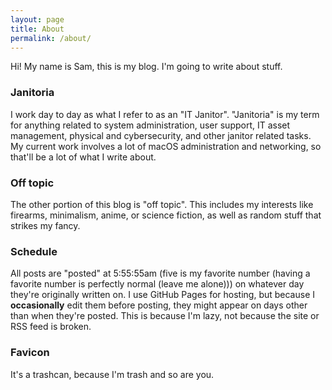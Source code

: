 ```yaml
---
layout: page
title: About
permalink: /about/
---
```


Hi!  My name is Sam, this is my blog.  I'm going to write about stuff.

### Janitoria
I work day to day as what I refer to as an "IT Janitor".  "Janitoria" is my term for anything related to system administration, user support, IT asset management, physical and cybersecurity, and other janitor related tasks.  My current work involves a lot of macOS administration and networking, so that'll be a lot of what I write about.

### Off topic
The other portion of this blog is "off topic".  This includes my interests like firearms, minimalism, anime, or science fiction, as well as random stuff that strikes my fancy.

### Schedule
All posts are "posted" at 5:55:55am (five is my favorite number (having a favorite number is perfectly normal (leave me alone))) on whatever day they're originally written on.  I use GitHub Pages for hosting, but because I **occasionally** edit them before posting, they might appear on days other than when they're posted.  This is because I'm lazy, not because the site or RSS feed is broken.

### Favicon
It's a trashcan, because I'm trash and so are you.